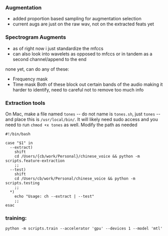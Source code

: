 ### Augmentation
- added proportion based sampling for augmentation selection
- current augs are just on the raw wav, not on the extracted feats yet

### Spectrogram Augments
- as of right now i just standardize the mfccs
- can also look into wavelets as opposed to mfccs or in tandem as a second channel/append to the end

none yet, can do any of these:
- Frequency mask
- Time mask
Both of these block out certain bands of the audio making it harder to identify, need to careful not to remove too much info


### Extraction tools 
On Mac, make a file named `tones` -- do not name is `tones.sh`, just `tones` -- and place this is `/usr/local/bin/`. It will likely need sudo access and you need to run `chmod +x tones` as well. Modify the path as needed

```
#!/bin/bash

case "$1" in
  --extract)
    shift
    cd /Users/{cb/work/Personal}/chinese_voice && python -m scripts.feature-extraction
    ;;
  --test)
    shift
    cd /Users/cb/work/Personal/chinese_voice && python -m scripts.testing
    ;;
  *)
    echo "Usage: ch --extract | --test"
    ;;
esac
```

### training:
```
python -m scripts.train --accelerator 'gpu' --devices 1 --model 'mtl'
```